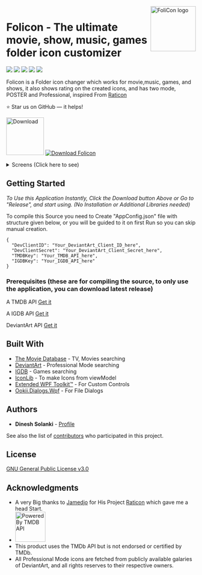 <a href="https://dineshsolanki.github.io/FoliCon/">
    <img src="https://github.com/dinesh-solanki/Project-Assets/blob/master/Folicon/folicon Icon.png" alt="FoliCon logo" title="FoliCon" align="right" height="120" />
</a>

# Folicon - The ultimate movie, show, music, games folder icon customizer

<img src="https://img.shields.io/github/commits-since/DineshSolanki/Folicon/latest/master"> <img src="https://img.shields.io/github/repo-size/dinesh-solanki/folicon.svg?logo=FoliconRepoSize"> <img src="https://img.shields.io/github/downloads/dineshsolanki/FoliCon/total?color=blue&style=plastic"> <img src="https://img.shields.io/github/last-commit/dinesh-solanki/folicon.svg?logo=FoliconLastCommit"> <img src="https://img.shields.io/github/issues/DineshSolanki/Folicon">

Folicon is a Folder icon changer which works for movie,music, games, and shows, it also shows rating on the created icons, and has two mode, POSTER and Professional, inspired From [Raticon](https://github.com/Jamedjo/Raticon)

:star: Star us on GitHub — it helps!

[<img height=100  alt="Download" src="https://user-images.githubusercontent.com/15937452/61147148-51575280-a4f9-11e9-953e-3989e58ed067.png" />](https://github.com/dinesh-solanki/Folicon/releases/latest) [![Download Folicon](https://a.fsdn.com/con/app/sf-download-button)](https://sourceforge.net/projects/folicon/files/latest/download)

<details>
  <summary>Screens (Click here to see) </summary>
    
![Before](https://github.com/dinesh-solanki/Project-Assets/blob/master/Folicon/before.png)
![After](https://github.com/dinesh-solanki/Project-Assets/blob/master/Folicon/after.jpg)
![Searching](https://github.com/dinesh-solanki/Project-Assets/blob/master/Folicon/searchingpro.jpg)
![Description](https://github.com/dinesh-solanki/Project-Assets/blob/master/Folicon/posterresult.jpg)
![Description](https://github.com/dinesh-solanki/Project-Assets/blob/master/Folicon/downloading.png)
![Description](https://github.com/dinesh-solanki/Project-Assets/blob/master/Folicon/mainview.png)
</details>


## Getting Started
*To Use this Application Instantly, Click the Download button Above or Go to "Release", and start using. (No Installation or Additional Libraries needed)*

To compile this Source you need to Create "AppConfig.json" file with structure given below, or you will be guided to it on first Run so you can skip manual creation.
```
{
  "DevClientID": "Your_DeviantArt_Client_ID_here",
  "DevClientSecret": "Your_DeviantArt_Client_Secret_here",
  "TMDBKey": "Your_TMDB_API_here",
  "IGDBKey": "Your_IGDB_API_here"
}
```
### Prerequisites (these are for compiling the source, to only use the application, you can download latest release)
A TMDB API [Get it](https://www.themoviedb.org/settings/api)

A IGDB API [Get it](https://api.igdb.com/)

DeviantArt API [Get it](https://www.deviantart.com/developers/register)

## Built With

* [The Movie Database](https://www.themoviedb.org/) - TV, Movies searching
* [DeviantArt](https://www.deviantart.com/) - Professional Mode searching
* [IGDB](https://www.igdb.com/) - Games searching
* [IconLib](https://www.codeproject.com/Articles/16178/IconLib-Icons-Unfolded-MultiIcon-and-Windows-Vista) - To make Icons from viewModel
* [Extended WPF Toolkit™](https://github.com/xceedsoftware/wpftoolkit) - For Custom Controls
* [Ookii.Dialogs.Wpf](https://github.com/caioproiete/ookii-dialogs-wpf) - For File Dialogs

## Authors

* **Dinesh Solanki** - [Profile](https://github.com/dineshsolanki)

See also the list of [contributors](https://github.com/dineshsolanki/Folicon/graphs/contributors) who participated in this project.

## License
[GNU General Public License v3.0](https://github.com/DineshSolanki/FoliCon/blob/master/LICENSE)

## Acknowledgments

* A very Big thanks to [Jamedjo](https://github.com/Jamedjo) for His Project [Raticon](http://jamedjo.github.io/Raticon) which gave me a head Start.
* <img height=80 alt="Powered By TMDB API" src="https://github.com/dinesh-solanki/Folicon/blob/master/Folicon_Native/Resources/TMDB%20black%20logo.png" />
* This product uses the TMDb API but is not endorsed or certified by TMDb.
* All Professional Mode icons are fetched from publicly available galaries of DeviantArt, and all rights reserves to their respective owners.

